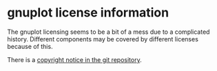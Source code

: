 # gnuplot license information

The gnuplot licensing seems to be a bit of a mess due to a complicated history.
Different components may be covered by different licenses because of this.

There is a [copyright notice in the git repository](https://sourceforge.net/p/gnuplot/gnuplot-main/ci/master/tree/).
